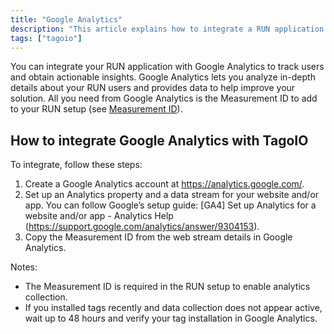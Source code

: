 ```yaml
---
title: "Google Analytics"
description: "This article explains how to integrate a RUN application with Google Analytics, obtain the Measurement ID, and use it in TagoIO to track users and gather insights."
tags: ["tagoio"]
---
```


You can integrate your RUN application with Google Analytics to track users and obtain actionable insights. Google Analytics lets you analyze in-depth details about your RUN users and provides data to help improve your solution. All you need from Google Analytics is the Measurement ID to add to your RUN setup (see [Measurement ID](../tagorun/run-module)).

## How to integrate Google Analytics with TagoIO

To integrate, follow these steps:

1. Create a Google Analytics account at https://analytics.google.com/.  
2. Set up an Analytics property and a data stream for your website and/or app. You can follow Google’s setup guide: [GA4] Set up Analytics for a website and/or app - Analytics Help (https://support.google.com/analytics/answer/9304153).  
3. Copy the Measurement ID from the web stream details in Google Analytics.

<!-- Image placeholder removed for build -->

Notes:
- The Measurement ID is required in the RUN setup to enable analytics collection.
- If you installed tags recently and data collection does not appear active, wait up to 48 hours and verify your tag installation in Google Analytics.
